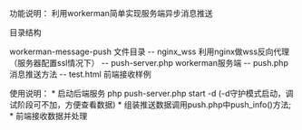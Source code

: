 功能说明：
    利用workerman简单实现服务端异步消息推送


目录结构

   workerman-message-push   文件目录
        -- nginx_wss        利用nginx做wss反向代理（服务器配置ssl情况下）
        -- push-server.php  workerman服务端
        -- push.php         消息推送方法
        -- test.html        前端接收样例



使用说明：
    * 启动后端服务  php push-server.php start -d (-d守护模式启动，调试阶段可不加，方便查看数据)
    * 组装推送数据调用push.php中push_info()方法;
    * 前端接收数据并处理

    